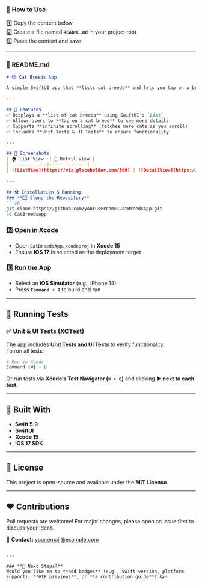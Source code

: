 

### 📜 **How to Use**  
1️⃣ Copy the content below  
2️⃣ Create a file named **`README.md`** in your project root  
3️⃣ Paste the content and save  

---

### 📄 **README.md**  
```md
# 🐱 Cat Breeds App

A simple SwiftUI app that **lists cat breeds** and lets you tap on a breed to see **detailed information**. Built with **Xcode 15** and designed for **iOS 17**.

---

## 🚀 Features  
✅ Displays a **list of cat breeds** using SwiftUI's `List`  
✅ Allows users to **tap on a cat breed** to see more details  
✅ Supports **infinite scrolling** (fetches more cats as you scroll)  
✅ Includes **Unit Tests & UI Tests** to ensure functionality  

---

## 📱 Screenshots  
| 🏠 List View  | 📄 Detail View |
|--------------|--------------|
| ![ListView](https://via.placeholder.com/300) | ![DetailView](https://via.placeholder.com/300) |

---

## 🛠 Installation & Running  
### **1️⃣ Clone the Repository**  
```sh
git clone https://github.com/yourusername/CatBreedsApp.git
cd CatBreedsApp
```

### **2️⃣ Open in Xcode**  
- Open `CatBreedsApp.xcodeproj` in **Xcode 15**  
- Ensure **iOS 17** is selected as the deployment target  

### **3️⃣ Run the App**  
- Select an **iOS Simulator** (e.g., iPhone 14)  
- Press **`Command + R`** to build and run  

---

## 🧪 Running Tests  
### **✅ Unit & UI Tests (XCTest)**
The app includes **Unit Tests and UI Tests** to verify functionality.  
To run all tests:  
```sh
# Run in Xcode
Command (⌘) + U
```
Or run tests via **Xcode’s Test Navigator (`⌘ + 6`)** and clicking **▶️ next to each test**.

---

## 🔨 Built With  
- **Swift 5.9**  
- **SwiftUI**  
- **Xcode 15**  
- **iOS 17 SDK**  

---

## 📜 License  
This project is open-source and available under the **MIT License**.  

---

## ❤️ Contributions  
Pull requests are welcome! For major changes, please open an issue first to discuss your ideas.  

📩 **Contact:** [your.email@example.com](mailto:your.email@example.com)  
```

---

### **🚀 Next Steps?**
Would you like me to **add badges** (e.g., Swift version, platform support), **GIF previews**, or **a contribution guide**? 😺🔥